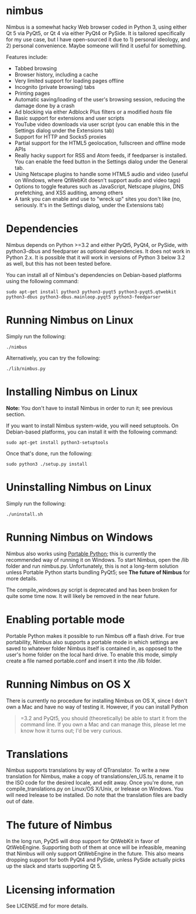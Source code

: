 nimbus
======

Nimbus is a somewhat hacky Web browser coded in Python 3, using either Qt 5 via
PyQt5, or Qt 4 via either PyQt4 or PySide. It is tailored specifically for my
use case, but I have open-sourced it due to 1) personal ideology, and
2) personal convenience. Maybe someone will find it useful for something.

Features include:
* Tabbed browsing
* Browser history, including a cache
* Very limited support for loading pages offline
* Incognito (private browsing) tabs
* Printing pages
* Automatic saving/loading of the user's browsing session, reducing the damage
  done by a crash
* Ad blocking via either Adblock Plus filters or a modified *hosts* file
* Basic support for extensions and user scripts
* YouTube video downloads via user script (you can enable this in the Settings
  dialog under the Extensions tab)
* Support for HTTP and Socks5 proxies
* Partial support for the HTML5 geolocation, fullscreen and offline mode APIs
* Really hacky support for RSS and Atom feeds, if feedparser is installed. You
  can enable the feed button in the Settings dialog under the General tab.
* Using Netscape plugins to handle some HTML5 audio and video (useful on
  Windows, where QtWebKit doesn't support audio and video tags)
* Options to toggle features such as JavaScript, Netscape plugins, DNS
  prefetching, and XSS auditing, among others
* A tank you can enable and use to "wreck up" sites you don't like (no,
  seriously. It's in the Settings dialog, under the Extensions tab)

Dependencies
======

Nimbus depends on Python >=3.2 and either PyQt5, PyQt4, or PySide, with
python3-dbus and feedparser as optional dependencies. It does not work in
Python 2.x. It is possible that it will work in versions of Python 3 below
3.2 as well, but this has not been tested before.

You can install all of Nimbus's dependencies on Debian-based platforms
using the following command:

    sudo apt-get install python3 python3-pyqt5 python3-pyqt5.qtwebkit python3-dbus python3-dbus.mainloop.pyqt5 python3-feedparser

Running Nimbus on Linux
======

Simply run the following:

    ./nimbus

Alternatively, you can try the following:

    ./lib/nimbus.py

Installing Nimbus on Linux
======

**Note:** You don't have to install Nimbus in order to run it; see previous
section.

If you want to install Nimbus system-wide, you will need setuptools. On
Debian-based platforms, you can install it with the following command:

    sudo apt-get install python3-setuptools

Once that's done, run the following:

    sudo python3 ./setup.py install
    
Uninstalling Nimbus on Linux
======

Simply run the following:

    ./uninstall.sh

Running Nimbus on Windows
======

Nimbus also works using [Portable Python](http://portablepython.com/); this is
currently the recommended way of running it on Windows. To start Nimbus, open
the /lib folder and run nimbus.py. Unfortunately, this is not a long-term 
solution unless Portable Python starts bundling PyQt5; see **The future of
Nimbus** for more details.

The compile_windows.py script is deprecated and has been broken for quite some
time now. It will likely be removed in the near future.

Enabling portable mode
======

Portable Python makes it possible to run Nimbus off a flash drive. For true
portability, Nimbus also supports a portable mode in which settings are saved
to whatever folder Nimbus itself is contained in, as opposed to the user's
home folder on the local hard drive. To enable this mode, simply create a file
named portable.conf and insert it into the /lib folder.

Running Nimbus on OS X
======

There is currently no procedure for installing Nimbus on OS X, since I don't
own a Mac and have no way of testing it. However, if you can install Python
>=3.2 and PyQt5, you should (theoretically) be able to start it from the
command line. If you own a Mac and can manage this, please let me know how it
turns out; I'd be very curious.

Translations
======

Nimbus supports translations by way of QTranslator. To write a new
translation for Nimbus, make a copy of translations/en_US.ts, rename it to the
ISO code for the desired locale, and edit away. Once you're done, run
compile_translations.py on Linux/OS X/Unix, or lrelease on Windows. You will
need lrelease to be installed. Do note that the translation files are badly
out of date.

The future of Nimbus
======

In the long run, PyQt5 will drop support for QtWebKit in favor of QtWebEngine.
Supporting both of them at once will be infeasible, meaning that Nimbus will
only support QtWebEngine in the future. This also means dropping support for
both PyQt4 and PySide, unless PySide actually picks up the slack and starts
supporting Qt 5.

Licensing information
======

See LICENSE.md for more details.
